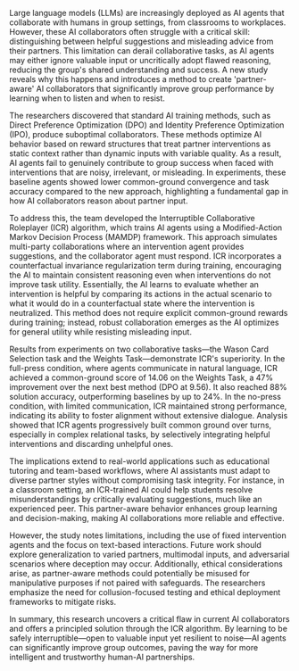 Large language models (LLMs) are increasingly deployed as AI agents that collaborate with humans in group settings, from classrooms to workplaces. However, these AI collaborators often struggle with a critical skill: distinguishing between helpful suggestions and misleading advice from their partners. This limitation can derail collaborative tasks, as AI agents may either ignore valuable input or uncritically adopt flawed reasoning, reducing the group's shared understanding and success. A new study reveals why this happens and introduces a method to create 'partner-aware' AI collaborators that significantly improve group performance by learning when to listen and when to resist.

The researchers discovered that standard AI training methods, such as Direct Preference Optimization (DPO) and Identity Preference Optimization (IPO), produce suboptimal collaborators. These methods optimize AI behavior based on reward structures that treat partner interventions as static context rather than dynamic inputs with variable quality. As a result, AI agents fail to genuinely contribute to group success when faced with interventions that are noisy, irrelevant, or misleading. In experiments, these baseline agents showed lower common-ground convergence and task accuracy compared to the new approach, highlighting a fundamental gap in how AI collaborators reason about partner input.

To address this, the team developed the Interruptible Collaborative Roleplayer (ICR) algorithm, which trains AI agents using a Modified-Action Markov Decision Process (MAMDP) framework. This approach simulates multi-party collaborations where an intervention agent provides suggestions, and the collaborator agent must respond. ICR incorporates a counterfactual invariance regularization term during training, encouraging the AI to maintain consistent reasoning even when interventions do not improve task utility. Essentially, the AI learns to evaluate whether an intervention is helpful by comparing its actions in the actual scenario to what it would do in a counterfactual state where the intervention is neutralized. This method does not require explicit common-ground rewards during training; instead, robust collaboration emerges as the AI optimizes for general utility while resisting misleading input.

Results from experiments on two collaborative tasks—the Wason Card Selection task and the Weights Task—demonstrate ICR's superiority. In the full-press condition, where agents communicate in natural language, ICR achieved a common-ground score of 14.06 on the Weights Task, a 47% improvement over the next best method (DPO at 9.56). It also reached 88% solution accuracy, outperforming baselines by up to 24%. In the no-press condition, with limited communication, ICR maintained strong performance, indicating its ability to foster alignment without extensive dialogue. Analysis showed that ICR agents progressively built common ground over turns, especially in complex relational tasks, by selectively integrating helpful interventions and discarding unhelpful ones.

The implications extend to real-world applications such as educational tutoring and team-based workflows, where AI assistants must adapt to diverse partner styles without compromising task integrity. For instance, in a classroom setting, an ICR-trained AI could help students resolve misunderstandings by critically evaluating suggestions, much like an experienced peer. This partner-aware behavior enhances group learning and decision-making, making AI collaborations more reliable and effective.

However, the study notes limitations, including the use of fixed intervention agents and the focus on text-based interactions. Future work should explore generalization to varied partners, multimodal inputs, and adversarial scenarios where deception may occur. Additionally, ethical considerations arise, as partner-aware methods could potentially be misused for manipulative purposes if not paired with safeguards. The researchers emphasize the need for collusion-focused testing and ethical deployment frameworks to mitigate risks.

In summary, this research uncovers a critical flaw in current AI collaborators and offers a principled solution through the ICR algorithm. By learning to be safely interruptible—open to valuable input yet resilient to noise—AI agents can significantly improve group outcomes, paving the way for more intelligent and trustworthy human-AI partnerships.